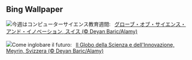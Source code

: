 ## Bing Wallpaper
![](https://www.bing.com/th?id=OHR.CERNCenter_JA-JP8644590306_UHD.jpg&w=1000)今週はコンピューターサイエンス教育週間:&nbsp;&ensp;[グローブ・オブ・サイエンス・アンド・イノベーション, スイス (© Deyan Baric/Alamy)](https://www.bing.com/th?id=OHR.CERNCenter_JA-JP8644590306_UHD.jpg)
<br><br/>
![](https://www.bing.com/th?id=OHR.CERNCenter_IT-IT7703237529_UHD.jpg&w=1000)Come inglobare il futuro:&nbsp;&ensp;[Il Globo della Scienza e dell'Innovazione, Meyrin, Svizzera (© Deyan Baric/Alamy)](https://www.bing.com/th?id=OHR.CERNCenter_IT-IT7703237529_UHD.jpg)
<br><br/>
